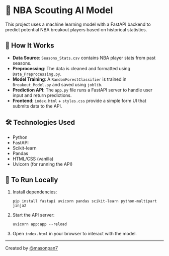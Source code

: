 # 🏀 NBA Scouting AI Model

This project uses a machine learning model with a FastAPI backend to predict potential NBA breakout players based on historical statistics.

## 📌 How It Works

- **Data Source**: `Seasons_Stats.csv` contains NBA player stats from past seasons.
- **Preprocessing**: The data is cleaned and formatted using `Data_Preprocessing.py`.
- **Model Training**: A `RandomForestClassifier` is trained in `Breakout_Model.py` and saved using `joblib`.
- **Prediction API**: The `app.py` file runs a FastAPI server to handle user input and return predictions.
- **Frontend**: `index.html` + `styles.css` provide a simple form UI that submits data to the API.

## 🛠 Technologies Used

- Python
- FastAPI
- Scikit-learn
- Pandas
- HTML/CSS (vanilla)
- Uvicorn (for running the API)

## 🚀 To Run Locally

1. Install dependencies:
    ```
    pip install fastapi uvicorn pandas scikit-learn python-multipart jinja2
    ```

2. Start the API server:
    ```
    uvicorn app:app --reload
    ```

3. Open `index.html` in your browser to interact with the model.

---

Created by [@masonpan7](https://github.com/masonpan7)
